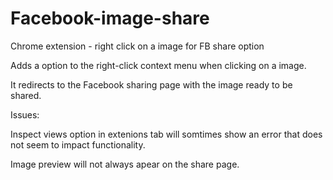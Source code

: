 # Facebook-image-share
Chrome extension - right click on a image for FB share option

Adds a option to the right-click context menu when clicking on a image.

It redirects to the Facebook sharing page with the image ready to be shared.

Issues:

Inspect views option in extenions tab will somtimes show an error that does not seem to impact functionality.

Image preview will not always apear on the share page.
